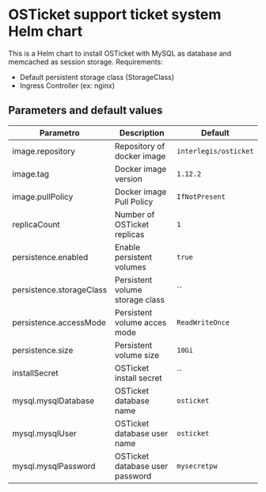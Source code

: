# OSTicket support ticket system Helm chart

This is a Helm chart to install OSTicket with MySQL as database and memcached as session storage. 
Requirements:

 - Default persistent storage class (StorageClass)
 - Ingress Controller (ex: nginx)

## Parameters and default values

| Parametro                 | Description                                | Default                  |
|---------------------------|--------------------------------------------|--------------------------|
| image.repository          | Repository of docker image                 | `interlegis/osticket`    |
| image.tag                 | Docker image version                       | `1.12.2`                 |
| image.pullPolicy          | Docker image Pull Policy                   | `IfNotPresent`           |
| replicaCount              | Number of OSTicket replicas                | `1`                      |
| persistence.enabled       | Enable persistent volumes                  | `true`                   |
| persistence.storageClass  | Persistent volume storage class            | ``                       |
| persistence.accessMode    | Persistent volume acces mode               | `ReadWriteOnce`          |
| persistence.size          | Persistent volume size                     | `10Gi `                  |
| installSecret             | OSTicket install secret                    | ``                       |
| mysql.mysqlDatabase       | OSTicket database name                     | `osticket`               |
| mysql.mysqlUser           | OSTicket database user name                | `osticket`               |
| mysql.mysqlPassword       | OSTicket database user password            | `mysecretpw`             |
